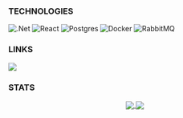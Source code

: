 ### TECHNOLOGIES ###
![.Net](https://img.shields.io/badge/.NET-5C2D91?style=for-the-badge&logo=.net&logoColor=white)
![React](https://img.shields.io/badge/react-%2320232a.svg?style=for-the-badge&logo=react&logoColor=%2361DAFB)
![Postgres](https://img.shields.io/badge/postgres-%23316192.svg?style=for-the-badge&logo=postgresql&logoColor=white)
![Docker](https://img.shields.io/badge/docker-%230db7ed.svg?style=for-the-badge&logo=docker&logoColor=white)
![RabbitMQ](https://img.shields.io/badge/Rabbitmq-FF6600?style=for-the-badge&logo=rabbitmq&logoColor=white)

### LINKS ###
<a href="https://avatars.akamai.steamstatic.com/06b2028131a1fac8dbe4638f4c4999ae03373220_full.jpg">
  <img src="https://img.shields.io/badge/Discord-%235865F2.svg?style=for-the-badge&logo=discord&logoColor=white"/>
</a>

### STATS ###
<center>
  <a href="#">
    <img align="center" src="https://github-readme-stats.vercel.app/api/top-langs/?username=sssMac&show_icons=true&title_color=fff&icon_color=79ff97&text_color=9f9f9f&bg_color=151515" />
  <img align="center" src="https://github-readme-stats.vercel.app/api/?username=sssMac&show_icons=true&title_color=fff&icon_color=79ff97&text_color=9f9f9f&bg_color=151515" />
</a>
</center>
